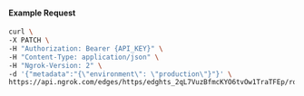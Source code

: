 <!-- Code generated for API Clients. DO NOT EDIT. -->

#### Example Request

```bash
curl \
-X PATCH \
-H "Authorization: Bearer {API_KEY}" \
-H "Content-Type: application/json" \
-H "Ngrok-Version: 2" \
-d '{"metadata":"{\"environment\": \"production\"}"}' \
https://api.ngrok.com/edges/https/edghts_2qL7VuzBfmcKYO6tvOw1TraTFEp/routes/edghtsrt_2qL7VvLsUlt5B95M3ksKFic09oz
```
